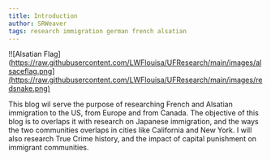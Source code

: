 ```yaml
---
title: Introduction
author: SRWeaver
tags: research immigration german french alsatian
---
```

!![Alsatian Flag](https://raw.githubusercontent.com/LWFlouisa/UFResearch/main/images/alsaceflag.png](https://raw.githubusercontent.com/LWFlouisa/UFResearch/main/images/redsnake.png)

This blog wil serve the purpose of researching French and Alsatian immigration to the US, from Europe and from Canada. The objective of this blog is to overlaps it with research on Japanese immigration, and the ways the two communities overlaps in cities like California and New York. I will also research True Crime history, and the impact of capital punishment on immigrant communities.
